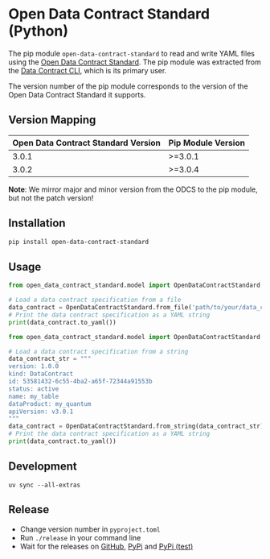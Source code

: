 # Open Data Contract Standard (Python)

The pip module `open-data-contract-standard` to read and write YAML files using the [Open Data Contract Standard](https://github.com/bitol-io/open-data-contract-standard). The pip module was extracted from the [Data Contract CLI](https://github.com/datacontract/datacontract-cli), which is its primary user.

The version number of the pip module corresponds to the version of the Open Data Contract Standard it supports.

## Version Mapping

| Open Data Contract Standard Version | Pip Module Version |
|-------------------------------------|--------------------|
| 3.0.1                               | >=3.0.1            |
| 3.0.2                               | >=3.0.4            |

**Note**: We mirror major and minor version from the ODCS to the pip module, but not the patch version!

## Installation

```bash
pip install open-data-contract-standard
```

## Usage

```python
from open_data_contract_standard.model import OpenDataContractStandard

# Load a data contract specification from a file
data_contract = OpenDataContractStandard.from_file('path/to/your/data_contract.yaml')
# Print the data contract specification as a YAML string
print(data_contract.to_yaml())
```

```python
from open_data_contract_standard.model import OpenDataContractStandard

# Load a data contract specification from a string
data_contract_str = """
version: 1.0.0
kind: DataContract
id: 53581432-6c55-4ba2-a65f-72344a91553b
status: active
name: my_table
dataProduct: my_quantum
apiVersion: v3.0.1
"""
data_contract = OpenDataContractStandard.from_string(data_contract_str)
# Print the data contract specification as a YAML string
print(data_contract.to_yaml())
```


## Development

```
uv sync --all-extras
```

## Release

- Change version number in `pyproject.toml`
- Run `./release` in your command line
- Wait for the releases on [GitHub](https://github.com/datacontract/open-data-contract-standard-python/releases), [PyPi](https://test.pypi.org/project/open-data-contract-standard/) and [PyPi (test)](https://test.pypi.org/project/open-data-contract-standard/)
